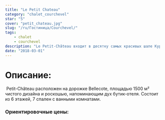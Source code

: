 ```yaml
---
title: "Le Petit Chateau"
category: "chalet_courchevel"
star: "5"
cover: "petit_chateau.jpg"
slug: "/ru/Гостиница/Courchevel/"
tags:
    - chalet
    - courchevel
description: "Le Petit-Château входит в десятку самых красивых шале Куршевеля. Последний родился в Куршевеле. "
date: "2018-03-01"
--- 
```

 
# Описание:
 Petit-Château расположен на дорожке Bellecote, площадью 1500 м² чистого дизайна и роскошью, напоминающим дух бутик-отеля. Состоит из 6 этажей, 7 спален с ванными комнатами.

### Ориентировочные цены: